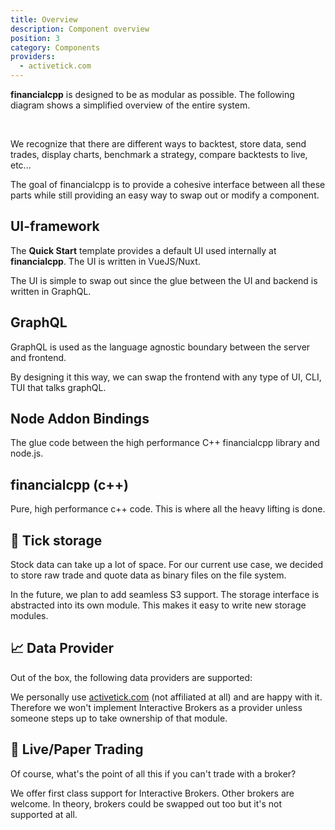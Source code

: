 ```yaml
---
title: Overview
description: Component overview
position: 3
category: Components
providers:
  - activetick.com
---
```


**financialcpp** is designed to be as modular as possible. The following diagram shows a simplified overview of the entire system.

<img src="/fpp-diagram.png" class="light-img" alt=""/>
<img src="/fpp-diagram-dark.png" class="dark-img" alt=""/>

We recognize that there are different ways to backtest, store data, send trades, display charts, benchmark a strategy, compare backtests to live, etc...

The goal of financialcpp is to provide a cohesive interface between all these parts while still providing an easy way to swap out or modify a component.

## UI-framework
The **Quick Start** template provides a default UI used internally at **financialcpp**. The UI is written in VueJS/Nuxt. 

The UI is simple to swap out since the glue between the UI and backend is written in GraphQL.

## GraphQL
GraphQL is used as the language agnostic boundary between the server and frontend.

By designing it this way, we can swap the frontend with any type of UI, CLI, TUI that talks graphQL.

## Node Addon Bindings
The glue code between the high performance C++ financialcpp library and node.js.

## financialcpp (c++)
Pure, high performance c++ code. This is where all the heavy lifting is done.

## 💾 Tick storage
Stock data can take up a lot of space. For our current use case, we decided to store raw trade and quote data as binary files on the file system.

In the future, we plan to add seamless S3 support. The storage interface is abstracted into its own module. This makes it easy to write new storage modules.

## 📈 Data Provider
Out of the box, the following data providers are supported:

<list :items="providers"></list>

We personally use [activetick.com](activetick.com) (not affiliated at all) and are happy with it. Therefore we won't implement Interactive Brokers as a provider unless someone steps up to take ownership of that module.

## 💸 Live/Paper Trading
Of course, what's the point of all this if you can't trade with a broker?

We offer first class support for Interactive Brokers. Other brokers are welcome. In theory, brokers could be swapped out too but it's not supported at all.